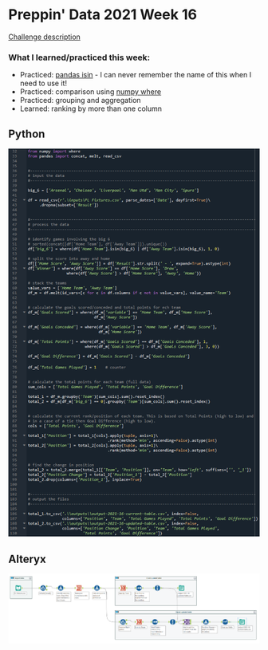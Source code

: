 # Preppin' Data 2021 Week 16

[Challenge description](https://preppindata.blogspot.com/2021/04/2021-week-16-super-league.html)

### What I learned/practiced this week:
* Practiced: [pandas isin](https://pandas.pydata.org/pandas-docs/stable/reference/api/pandas.DataFrame.isin.html) - I can never remember the name of this when I need to use it!
* Practiced: comparison using [numpy where](https://numpy.org/doc/stable/reference/generated/numpy.where.html)
* Practiced: grouping and aggregation
* Learned: ranking by more than one column

## Python
<a href="preppin-data-2021-16.py">
<img src="img-python-code-2021-16.png?raw=true" alt="Python code">
</a>

## Alteryx
<a href="preppin-data-2021-16.yxzp">
<img src="img-alteryx-2021-16.png?raw=true" alt="Alteryx workflow">
</a>
